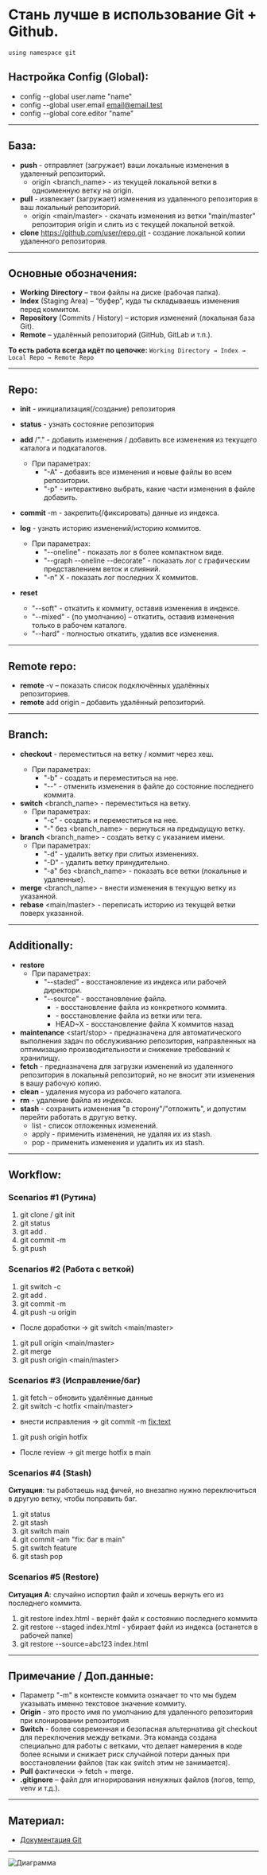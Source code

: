 # Стань лучше в использование Git + Github.

`using namespace git`

## Настройка Config (Global):
- config --global user.name "name"
- config --global user.email email@email.test
- config --global core.editor "name"

---

## База:
- **push** - отправляет (загружает) ваши локальные изменения в удаленный репозиторий.
	- origin <branch_name> -  из текущей локальной ветки в одноименную ветку на origin.
- **pull** - извлекает (загружает) изменения из удаленного репозитория в ваш локальный репозиторий.
	- origin <main/master> -  скачать изменения из ветки "main/master" репозитория origin и слить из с текущей локальной веткой.
- **clone** <https://github.com/user/repo.git> -  создание локальной копии удаленного репозитория.

---

## Основные обозначения:

- **Working** **Directory** – твои файлы на диске (рабочая папка).
- **Index** (Staging Area) – “буфер”, куда ты складываешь изменения перед коммитом.
- **Repository** (Commits / History) – история изменений (локальная база Git).
- **Remote** – удалённый репозиторий (GitHub, GitLab и т.п.).

**То есть работа всегда идёт по цепочке:**
`Working Directory → Index → Local Repo → Remote Repo`

---

## Repo:

- **init** - инициализация(/создание) репозитория
- **status** - узнать состояние репозитория
- **add** <argument>/"." - добавить изменения / добавить все изменения из текущего каталога и подкаталогов.
	- При параметрах:
		- "-A" - добавить все изменения и новые файлы во всем репозитории.
		- "-p" - интерактивно выбрать, какие части изменения в файле добавить. 
	
- **commit** -m <text> - закрепить(/фиксировать) данные из индекса.
- **log** - узнать историю изменений/историю коммитов.
	- При параметрах:
		- "--oneline" - показать лог в более компактном виде.
		- "--graph --oneline --decorate" - показать лог с графическим представлением веток и слияний.
		- "-n" X - показать лог последних X коммитов.
- **reset**
	- "--soft" <commit> - откатить к коммиту, оставив изменения в индексе.
	- "--mixed" <commit> - (по умолчанию) – откатить, оставив изменения только в рабочем каталоге.
	- "--hard" <commit> - полностью откатить, удалив все изменения.

---

## Remote repo:

- **remote** -v – показать список подключённых удалённых репозиториев.
- **remote** add origin <url> – добавить удалённый репозиторий.

---

## Branch:

- **checkout** <argument> - переместиться на ветку / коммит через хеш.
	- При параметрах:
		- "-b" - создать и переместиться на нее.
		- "--" <filename> - отменить изменения в файле <filename> до состояние последнего коммита.
- **switch** <branch_name> - переместиться на ветку.
	- При параметрах:
		- "-c" - создать и переместиться на нее.
		- "-" без <branch_name> - вернуться на предыдущую ветку.
- **branch** <branch_name> - создать ветку с указанием имени. 
	- При параметрах:
		- "-d" - удалить ветку при слитых изменениях.
		- "-D" - удалить ветку принудительно.
		- "-a" без <branch_name> - показать все ветки (локальные и удаленные).
- **merge** <branch_name> - внести изменения в текущую ветку из указанной.
- **rebase** <main/master> - переписать историю из текущей ветки поверх указанной.

---

## Additionally:

- **restore**
	- При параметрах:
		- "--staded" <file> - восстановление из индекса или рабочей директори.
		- "--source" - восстановление файла.
			- <commit-hash> - восстановление файла из конкретного коммита.
			- <branch-or-tag> - восстановление файла из ветки или тега.
			- HEAD~X - восстановление файла X коммитов назад
- **maintenance** <start/stop> - предназначена для автоматического выполнения задач по обслуживанию репозитория, направленных на оптимизацию производительности и снижение требований к хранилищу.
- **fetch** - предназначена для загрузки изменений из удаленного репозитория в локальный репозиторий, но не вносит эти изменения в вашу рабочую копию.
- **clean** - удаления мусора из рабочего каталога.
- **rm** <filename> - удаление файла из индекса.
- **stash** - сохранить изменения "в сторону"/"отложить", и допустим перейти работать в другую ветку.
	- list - список отложенных изменений.
	- apply - применить изменения, не удаляя их из stash.
	- pop - применить изменения и удалить их из stash.

---

## Workflow:

### Scenarios #1 (Рутина)
1. git clone / git init
2. git status
3. git add .
4. git commit -m <text>
5. git push

### Scenarios #2 (Работа с веткой)
1. git switch -c <feature-branch>
2. git add .
3. git commit -m <text>
4. git push -u origin <feature-branch>
- После доработки → git switch <main/master>
1. git pull origin <main/master>
2. git merge <feature-branch>
3. git push origin <main/master>

### Scenarios #3 (Исправление/баг)
1. git fetch – обновить удалённые данные
2. git switch -c hotfix <main/master>
- внести исправления → git commit -m <fix:text>
1. git push origin hotfix
- После review → git merge hotfix в main

### Scenarios #4 (Stash)
**Ситуация**: ты работаешь над фичей, но внезапно нужно переключиться в другую ветку, чтобы поправить баг.

1. git status
2. git stash
3. git switch main
4. git commit -am "fix: баг в main"
5. git switch feature
6. git stash pop

### Scenarios #5 (Restore)
**Ситуация А**: случайно испортил файл и хочешь вернуть его из последнего коммита.

1. git restore index.html - вернёт файл к состоянию последнего коммита
2. git restore --staged index.html - убирает файл из индекса (останется в рабочей папке)
3. git restore --source=abc123 index.html

---

## Примечание / Доп.данные:

- Параметр "-m" в контексте коммита означает то что мы будем указывать именно текстовое значение коммиту.
- **Origin** - это просто имя по умолчанию для удаленного репозитория при клонировании репозитория
- **Switch** - более современная и безопасная альтернатива git checkout для переключения между ветками. Эта команда создана специально для работы с ветками, что делает намерения в коде более ясными и снижает риск случайной потери данных при восстановлении файлов (так как switch этим не занимается).
- **Pull** фактически -> fetch + merge.
- **.gitignore** – файл для игнорирования ненужных файлов (логов, temp, venv и т.д.).

---

## Материал:

- [Документация Git](https://git-scm.com/book/ru/v2/%D0%9F%D1%80%D0%B8%D0%BB%D0%BE%D0%B6%D0%B5%D0%BD%D0%B8%D0%B5-C:-%D0%9A%D0%BE%D0%BC%D0%B0%D0%BD%D0%B4%D1%8B-Git-%D0%9E%D1%81%D0%BD%D0%BE%D0%B2%D0%BD%D1%8B%D0%B5-%D0%BA%D0%BE%D0%BC%D0%B0%D0%BD%D0%B4%D1%8B)

---

![Диаграмма](Image.png)